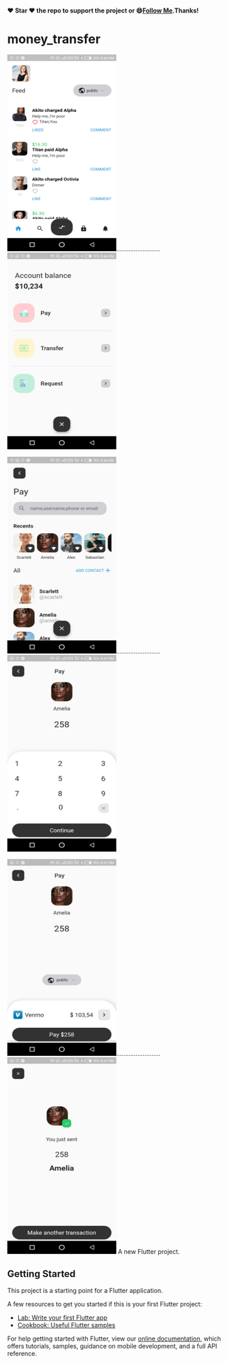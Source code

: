 
#####
#### :heart: Star :heart: the repo to support the project or :smile:[Follow Me](https://github.com/harsh6768).Thanks!


# money_transfer

<img src="https://github.com/harsh6768/SuperNova-Money-Transfer/blob/master/Screenshots/money_1.jpeg" alt="" 
width="250" height="450" >.........................
<img src="https://github.com/harsh6768/SuperNova-Money-Transfer/blob/master/Screenshots/money_2.jpeg" alt="" width="250" height="450" >

<img src="https://github.com/harsh6768/SuperNova-Money-Transfer/blob/master/Screenshots/money_3.jpeg" alt="" 
width="250" height="450" >.........................
<img src="https://github.com/harsh6768/SuperNova-Money-Transfer/blob/master/Screenshots/money_5.jpeg" alt="" width="250" height="450" >

<img src="https://github.com/harsh6768/SuperNova-Money-Transfer/blob/master/Screenshots/money_6.jpeg" alt="" 
width="250" height="450" >.........................
<img src="https://github.com/harsh6768/SuperNova-Money-Transfer/blob/master/Screenshots/money_7.jpeg" alt="" width="250" height="450" >
A new Flutter project.

## Getting Started

This project is a starting point for a Flutter application.

A few resources to get you started if this is your first Flutter project:

- [Lab: Write your first Flutter app](https://flutter.dev/docs/get-started/codelab)
- [Cookbook: Useful Flutter samples](https://flutter.dev/docs/cookbook)

For help getting started with Flutter, view our
[online documentation](https://flutter.dev/docs), which offers tutorials,
samples, guidance on mobile development, and a full API reference.
